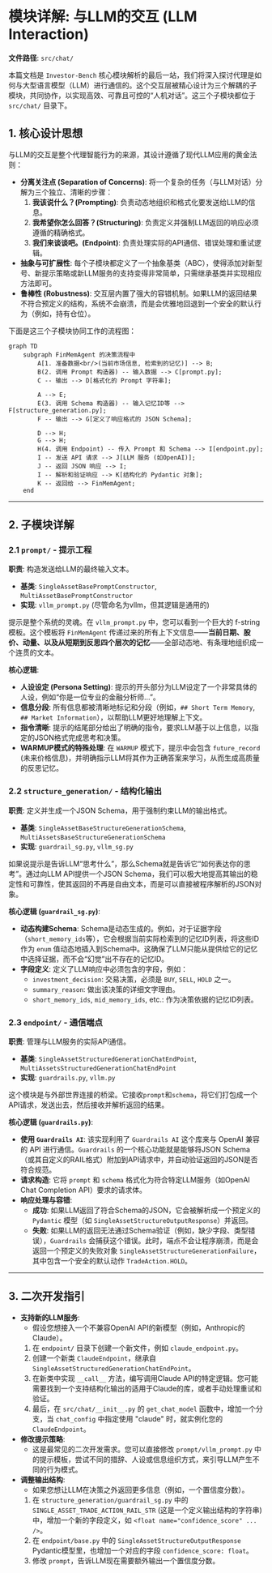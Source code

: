 # 模块详解: 与LLM的交互 (LLM Interaction)

**文件路径**: `src/chat/`

本篇文档是 `Investor-Bench` 核心模块解析的最后一站，我们将深入探讨代理是如何与大型语言模型（LLM）进行通信的。这个交互层被精心设计为三个解耦的子模块，共同协作，以实现高效、可靠且可控的“人机对话”。这三个子模块都位于 `src/chat/` 目录下。

## 1. 核心设计思想

与LLM的交互是整个代理智能行为的来源，其设计遵循了现代LLM应用的黄金法则：

- **分离关注点 (Separation of Concerns)**: 将一个复杂的任务（与LLM对话）分解为三个独立、清晰的步骤：
    1.  **我该说什么？(Prompting)**: 负责动态地组织和格式化要发送给LLM的信息。
    2.  **我希望你怎么回答？(Structuring)**: 负责定义并强制LLM返回的响应必须遵循的精确格式。
    3.  **我们来谈谈吧。(Endpoint)**: 负责处理实际的API通信、错误处理和重试逻辑。
- **抽象与可扩展性**: 每个子模块都定义了一个抽象基类（ABC），使得添加对新型号、新提示策略或新LLM服务的支持变得非常简单，只需继承基类并实现相应方法即可。
- **鲁棒性 (Robustness)**: 交互层内置了强大的容错机制。如果LLM的返回结果不符合预定义的结构，系统不会崩溃，而是会优雅地回退到一个安全的默认行为（例如，持有仓位）。

下面是这三个子模块协同工作的流程图：

```mermaid
graph TD
    subgraph FinMemAgent 的决策流程中
        A[1. 准备数据<br/>(当前市场信息, 检索到的记忆)] --> B;
        B(2. 调用 Prompt 构造器) -- 输入数据 --> C[prompt.py];
        C -- 输出 --> D[格式化的 Prompt 字符串];
        
        A --> E;
        E(3. 调用 Schema 构造器) -- 输入记忆ID等 --> F[structure_generation.py];
        F -- 输出 --> G[定义了响应格式的 JSON Schema];
        
        D --> H;
        G --> H;
        H(4. 调用 Endpoint) -- 传入 Prompt 和 Schema --> I[endpoint.py];
        I -- 发送 API 请求 --> J[LLM 服务 (如OpenAI)];
        J -- 返回 JSON 响应 --> I;
        I -- 解析和验证响应 --> K[结构化的 Pydantic 对象];
        K -- 返回给 --> FinMemAgent;
    end
```

---

## 2. 子模块详解

### 2.1 `prompt/` - 提示工程

**职责**: 构造发送给LLM的最终输入文本。

- **基类**: `SingleAssetBasePromptConstructor`, `MultiAssetBasePromptConstructor`
- **实现**: `vllm_prompt.py` (尽管命名为vllm，但其逻辑是通用的)

提示是整个系统的灵魂。在 `vllm_prompt.py` 中，您可以看到一个巨大的 f-string 模板。这个模板将 `FinMemAgent` 传递过来的所有上下文信息——**当前日期、股价、动量、以及从短期到反思四个层次的记忆**——全部动态地、有条理地组织成一个连贯的文本。

**核心逻辑**:
- **人设设定 (Persona Setting)**: 提示的开头部分为LLM设定了一个非常具体的人设，例如“你是一位专业的金融分析师...”。
- **信息分段**: 所有信息都被清晰地标记和分段（例如，`## Short Term Memory`, `## Market Information`），以帮助LLM更好地理解上下文。
- **指令清晰**: 提示的结尾部分给出了明确的指令，要求LLM基于以上信息，以指定的JSON格式完成思考和决策。
- **WARMUP模式的特殊处理**: 在 `WARMUP` 模式下，提示中会包含 `future_record` (未来价格信息)，并明确指示LLM将其作为正确答案来学习，从而生成高质量的反思记忆。

### 2.2 `structure_generation/` - 结构化输出

**职责**: 定义并生成一个JSON Schema，用于强制约束LLM的输出格式。

- **基类**: `SingleAssetBaseStructureGenerationSchema`, `MultiAssetsBaseStructureGenerationSchema`
- **实现**: `guardrail_sg.py`, `vllm_sg.py`

如果说提示是告诉LLM“思考什么”，那么Schema就是告诉它“如何表达你的思考”。通过向LLM API提供一个JSON Schema，我们可以极大地提高其输出的稳定性和可靠性，使其返回的不再是自由文本，而是可以直接被程序解析的JSON对象。

**核心逻辑 (`guardrail_sg.py`)**:
- **动态构建Schema**: Schema是动态生成的。例如，对于证据字段（`short_memory_ids`等），它会根据当前实际检索到的记忆ID列表，将这些ID作为 `enum` 值动态地插入到Schema中。这确保了LLM只能从提供给它的记忆中选择证据，而不会“幻觉”出不存在的记忆ID。
- **字段定义**: 定义了LLM响应中必须包含的字段，例如：
    - `investment_decision`: 交易决策，必须是 `BUY`, `SELL`, `HOLD` 之一。
    - `summary_reason`: 做出该决策的详细文字理由。
    - `short_memory_ids`, `mid_memory_ids`, etc.: 作为决策依据的记忆ID列表。

### 2.3 `endpoint/` - 通信端点

**职责**: 管理与LLM服务的实际API通信。

- **基类**: `SingleAssetStructuredGenerationChatEndPoint`, `MultiAssetsStructuredGenerationChatEndPoint`
- **实现**: `guardrails.py`, `vllm.py`

这个模块是与外部世界连接的桥梁。它接收`prompt`和`schema`，将它们打包成一个API请求，发送出去，然后接收并解析返回的结果。

**核心逻辑 (`guardrails.py`)**:
- **使用 `Guardrails AI`**: 该实现利用了 `Guardrails AI` 这个库来与 OpenAI 兼容的 API 进行通信。`Guardrails` 的一个核心功能就是能够将JSON Schema（或其自定义的RAIL格式）附加到API请求中，并自动验证返回的JSON是否符合规范。
- **请求构造**: 它将 `prompt` 和 `schema` 格式化为符合特定LLM服务（如OpenAI Chat Completion API）要求的请求体。
- **响应处理与容错**:
    - **成功**: 如果LLM返回了符合Schema的JSON，它会被解析成一个预定义的 `Pydantic` 模型（如 `SingleAssetStructureOutputResponse`）并返回。
    - **失败**: 如果LLM的返回无法通过Schema验证（例如，缺少字段、类型错误），`Guardrails` 会捕获这个错误。此时，端点不会让程序崩溃，而是会返回一个预定义的失败对象 `SingleAssetStructureGenerationFailure`，其中包含一个安全的默认动作 `TradeAction.HOLD`。

---

## 3. 二次开发指引

- **支持新的LLM服务**:
    - 假设您想接入一个不兼容OpenAI API的新模型（例如，Anthropic的Claude）。
    1.  在 `endpoint/` 目录下创建一个新文件，例如 `claude_endpoint.py`。
    2.  创建一个新类 `ClaudeEndpoint`，继承自 `SingleAssetStructuredGenerationChatEndPoint`。
    3.  在新类中实现 `__call__` 方法，编写调用Claude API的特定逻辑。您可能需要找到一个支持结构化输出的适用于Claude的库，或者手动处理重试和验证。
    4.  最后，在 `src/chat/__init__.py` 的 `get_chat_model` 函数中，增加一个分支，当 `chat_config` 中指定使用 "claude" 时，就实例化您的 `ClaudeEndpoint`。
- **修改提示策略**:
    - 这是最常见的二次开发需求。您可以直接修改 `prompt/vllm_prompt.py` 中的提示模板，尝试不同的措辞、人设或信息组织方式，来引导LLM产生不同的行为模式。
- **调整输出结构**:
    - 如果您想让LLM在决策之外返回更多信息（例如，一个置信度分数）。
    1.  在 `structure_generation/guardrail_sg.py` 中的 `SINGLE_ASSET_TRADE_ACTION_RAIL_STR` (这是一个定义输出结构的字符串) 中，增加一个新的字段定义，如 `<float name="confidence_score" ... />`。
    2.  在 `endpoint/base.py` 中的 `SingleAssetStructureOutputResponse` Pydantic模型里，也增加一个对应的字段 `confidence_score: float`。
    3.  修改 `prompt`，告诉LLM现在需要额外输出一个置信度分数。 